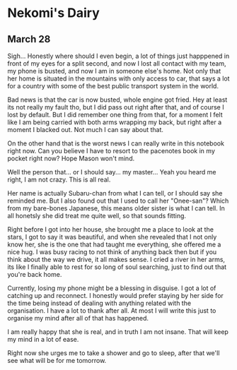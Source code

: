 # Nekomi's Dairy

## March 28

Sigh... Honestly where should I even begin, a lot of things just happpened in front of my eyes for a split second, and now I lost all contact with my team, my phone is busted, and now I am in someone else's home.
Not only that her home is situated in the mountains with only access to car, that says a lot for a country with some of the best public transport system in the world.

Bad news is that the car is now busted, whole engine got fried. Hey at least its not really my fault tho, but I did pass out right after that, and of course I lost by default.
But I did remember one thing from that, for a moment I felt like I am being carried with both arms wrapping my back, but right after a moment I blacked out.
Not much I can say about that.

On the other hand that is the worst news I can really write in this notebook right now.
Can you believe I have to resort to the pacenotes book in my pocket right now?
Hope Mason won't mind.

Well the person that... or I should say... my master...
Yeah you heard me right, I am not crazy.
This is all real.

Her name is actually Subaru-chan from what I can tell, or I should say she reminded me.
But I also found out that I used to call her "Onee-san"?
Which from my bare-bones Japanese, this means older sister is what I can tell.
In all honetsly she did treat me quite well, so that sounds fitting.

Right before I got into her house, she brought me a place to look at the stars, I got to say it was beautiful, and when she revealed that I not only know her, she is the one that had taught me everything, she offered me a nice hug.
I was busy racing to not think of anything back then but if you think about the way we drive, it all makes sense.
I cried a river in her arms, its like I finally able to rest for so long of soul searching, just to find out that you're back home.

Currently, losing my phone might be a blessing in disguise. I got a lot of catching up and reconnect.
I honestly would prefer staying by her side for the time being instead of dealing with anything related with the organisation.
I have a lot to thank after all.
At most I will write this just to organise my mind after all of that has happened.

I am really happy that she is real, and in truth I am not insane.
That will keep my mind in a lot of ease.

Right now she urges me to take a shower and go to sleep, after that we'll see what will be for me tomorrow.
